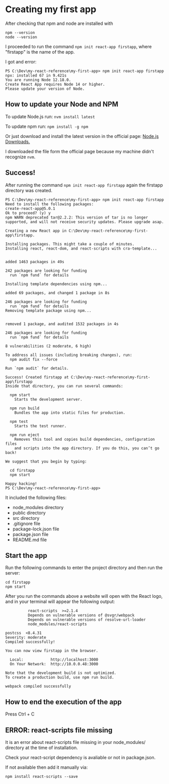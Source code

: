 # Creating my first app #

After checking that npm and node are installed with

```
npm --version
node --version
```

I proceeded to run the command `npm init react-app firstapp`, where "firstapp" is the name of the app.

I got and error:
```
PS C:\Dev\my-react-reference\my-first-app> npm init react-app firstapp
npx: installed 67 in 9.421s
You are running Node 12.18.0.
Create React App requires Node 14 or higher. 
Please update your version of Node.
```

## How to update your Node and NPM ##

To update Node.js run: `nvm install latest`

To update npm run: `npm install -g npm`

Or just download and install the latest version in the official page: [Node.js Downloads.](https://nodejs.org/en/download/)

I downloaded the file form the official page because my machine didn't recognize `nvm`.


## Success! ##

After running the command `npm init react-app firstapp` again the firstapp directory was created.

```
PS C:\Dev\my-react-reference\my-first-app> npm init react-app firstapp
Need to install the following packages:
create-react-app@5.0.1
Ok to proceed? (y) y
npm WARN deprecated tar@2.2.2: This version of tar is no longer supported, and will not receive security updates. Please upgrade asap.

Creating a new React app in C:\Dev\my-react-reference\my-first-app\firstapp.

Installing packages. This might take a couple of minutes.
Installing react, react-dom, and react-scripts with cra-template...


added 1463 packages in 49s

242 packages are looking for funding
  run `npm fund` for details

Installing template dependencies using npm...

added 69 packages, and changed 1 package in 8s

246 packages are looking for funding
  run `npm fund` for details
Removing template package using npm...


removed 1 package, and audited 1532 packages in 4s

246 packages are looking for funding
  run `npm fund` for details

8 vulnerabilities (2 moderate, 6 high)

To address all issues (including breaking changes), run:
  npm audit fix --force

Run `npm audit` for details.

Success! Created firstapp at C:\Dev\my-react-reference\my-first-app\firstapp
Inside that directory, you can run several commands:

  npm start
    Starts the development server.

  npm run build
    Bundles the app into static files for production.

  npm test
    Starts the test runner.

  npm run eject
    Removes this tool and copies build dependencies, configuration files
    and scripts into the app directory. If you do this, you can’t go back!

We suggest that you begin by typing:

  cd firstapp
  npm start

Happy hacking!
PS C:\Dev\my-react-reference\my-first-app> 
```

It included the following files:

- node_modules directory
- public directory
- src directory
- .gitignore file
- package-lock.json file
- package.json file
- README.md file

## Start the app ##

Run the following commands to enter the project directory and then run the server:

```
cd firstapp
npm start
```
After you run the commands above a website will open with the React logo, and in your terminal will appear the following output:

```
          react-scripts  >=2.1.4
          Depends on vulnerable versions of @svgr/webpack
          Depends on vulnerable versions of resolve-url-loader
          node_modules/react-scripts

postcss  <8.4.31
Severity: moderate
Compiled successfully!

You can now view firstapp in the browser.        

  Local:            http://localhost:3000        
  On Your Network:  http://10.0.0.48:3000        

Note that the development build is not optimized.
To create a production build, use npm run build. 

webpack compiled successfully
```

## How to end the execution of the app ##

Press Ctrl + C

## ERROR: react-scripts file missing ##

It is an error about react-scripts file missing in your node_modules/ directory at the time of installation.

Check your react-script dependency is avaliable or not in package.json.

If not available then add it manually via:

```npm install react-scripts --save```